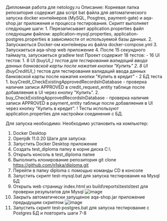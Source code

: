 Дипломная работа для netology.ru
Описание:
  Корневая папка репозитория содержит два script bat файла для автоматического запуска docker контейнеров (MySQL, Posgtres, payment-gate) и aqa-shop.jar приложения и процесса тестирования.
  Скрипт выполняет следующие шаги:
    1. Перезаписывает application.properties файл следующим файлом: application-mysql.properties, application-postgres.properties в зависимости от используемой базы данных.
    2. Запускаються Docker-ом контейнеры из файла docker-compose.yml
    3. Запускаеться aqa-shop web приложение
    4. После 15 секундного таймаута, запускаеться gradlew test
  Проект содержит 18 тестов: 
    - 16 UI тестов:
        1. 8 UI (buyUI_*) тестов для тестирования валидаций ввода данных банковской карты после нажатия кнопки "Купить"
        2. 8 UI (buyCreditUI_*) тестов для тестирования валидаций ввода данных банковской карты после нажатия кнопки "Купить в кредит"
    - 2 БД теста 
      1. buyCredit_CheckExistingApprovedRecordsInDatabase - проверка наличия записи APPROVED в credit_request_entity таблице после добавляения в UI через кнопку "Купить".
      2. buy_CheckExistingApprovedRecordsInDatabase - проверка наличия записи APPROVED в payment_entity таблице после добавляения в UI через кнопку "Купить в кредит".
    ! Тесты используют application.properties для настройки соединения с БД.
      
Для запуска необходимо:
Необходимо установить на компьютер:
  1. Docker Desktop
  2. Openjdk 11.0.20
Шаги для запуска:
  1. Запустить Docker Desktop приложение
  2. Создать test_diploma папку в корне диска C:\
  3. Открыть консоль в test_diploma папке
  4. Выполнить клонирование репозитория git clone https://github.com/n1ska/diploma.git
  5. Перейти в папку diploma с помощью команды CD в консоле
  6. Запустить скрипт test-mysql.bat для запуска тестирования на Mysql БД
  7. Открыть web страницу index.html из build\reports\tests\test для проверки результатов для Mysql
     ![image](https://github.com/n1ska/diploma/assets/130662674/10fd2bcf-62cd-40cb-b7da-20f5c4b81449)
  8. Закрыть автоматически запущеное aqa-shop.jar приложение предыдущим скриптом
     ![image](https://github.com/n1ska/diploma/assets/130662674/70dc55e0-47de-45ac-b14e-253ae146752e)
  9. Запустить скрипт test-postgres.bat для запуска тестирование c Postgres БД и повторить шаги 7-8
